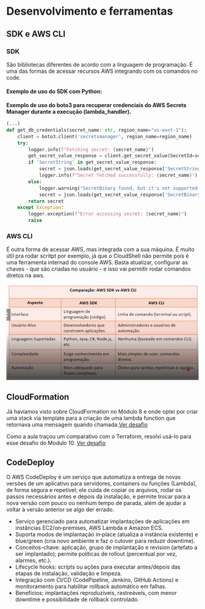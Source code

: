# Desenvolvimento e ferramentas

## SDK e AWS CLI

### SDK
São bibliotecas diferentes de acordo com a linguagem de programação. É uma das formas de acessar recursos AWS integrando com os comandos no code.

#### Exemplo de uso do SDK com Python:

**Exemplo de uso do boto3 para recuperar credenciais do AWS Secrets Manager durante a execução (lambda_handler).**

```python
(...)
def get_db_credentials(secret_name: str, region_name="us-east-1"):
    client = boto3.client('secretsmanager', region_name=region_name)
    try:
        logger.info(f"Fetching secret: {secret_name}")
        get_secret_value_response = client.get_secret_value(SecretId=secret_name)
        if 'SecretString' in get_secret_value_response:
            secret = json.loads(get_secret_value_response['SecretString'])
            logger.info(f"Secret fetched successfully: {secret_name}")
        else:
            logger.warning("SecretBinary found, but it's not supported in this case.")
            secret = json.loads(get_secret_value_response['SecretBinary'])
        return secret
    except Exception:
        logger.exception(f"Error accessing secret: {secret_name}")
        raise
```

### AWS CLI

É outra forma de acessar AWS, mas integrada com a sua máquina. É muito útil pra rodar scritpt por exemplo, já que o CloudShell não permite pois é uma ferramenta internad do console AWS. Basta atualizar, configurar as chaves - que são criadas no usuário - e isso vai permitir rodar comandos diretos na aws.

![alt text](./images/CLIxSDK.png)

## CloudFormation

Já havíamos visto sobre CloudFormation no Módulo 8 e onde optei por criar uma stack via template para a criação de uma lambda function que retornava uma mensagem quando chamada.[Ver desafio](/Module08/cloudFormationChallenge.pt.md)

Como a aula traçou um comparativo com o Terraform, resolvi usá-lo para esse desafio do Modulo 10. [Ver desafio](./project/terraformChallenge.pt.md)

## CodeDeploy

O AWS CodeDeploy é um serviço que automatiza a entrega de novas versões de um aplicativo para servidores, containers ou funções (Lambda), de forma segura e repetível; ele cuida de copiar os arquivos, rodar os passos necessários antes e depois da instalação, e permite trocar para a nova versão com pouco ou nenhum tempo de parada, além de ajudar a voltar à versão anterior se algo der errado.

- Serviço gerenciado para automatizar implantações de aplicações em instâncias EC2/on‑premises, AWS Lambda e Amazon ECS.
- Suporta modos de implantação in‑place (atualiza a instância existente) e blue/green (cria novo ambiente e faz o cutover para reduzir downtime).
- Conceitos-chave: aplicação, grupo de implantação e revision (artefato a ser implantado); permite políticas de rollout (percentual por vez, alarmes, etc.).
- Lifecycle hooks: scripts ou ações para executar antes/depois das etapas de instalação, validação e limpeza.
- Integração com CI/CD (CodePipeline, Jenkins, GitHub Actions) e monitoramento para habilitar rollback automático em falhas.
- Benefícios: implantações reproduzíveis, rastreáveis, com menor downtime e possibilidade de rollback controlado.